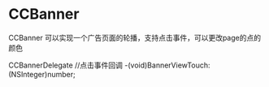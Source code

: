 # CCBanner

CCBanner 可以实现一个广告页面的轮播，支持点击事件，可以更改page的点的颜色

CCBannerDelegate
//点击事件回调
 -(void)BannerViewTouch:(NSInteger)number;
